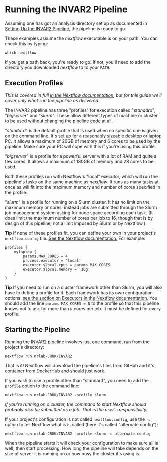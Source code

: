 # Running the INVAR2 Pipeline

Assuming one has got an analysis directory set up as documented
in [Setting Up the INVAR2 Pipeline](SettingUp.md), the pipeline is ready to go.

These examples assume the _nextflow_ executable is on your path. You can check
this by typing:

    which nextflow

If you get a path back, you're ready to go. If not, you'll need to add the
directory you downloaded _nextflow_ to to your `PATH`.

## Execution Profiles

_This is covered in full [in the Nextflow documentation](https://www.nextflow.io/docs/latest/config.html#config-profiles),_
_but for this guide we'll cover only what's in the pipeline as delivered._

The INVAR2 pipeline has three "profiles" for execution called "_standard_",
"_bigserver_" and "_slurm_". These allow different types of machine or cluster
to be used without changing the pipeline code at all.

"_standard_" is the default profile that is used when no specific one is
given on the command line. It's set up for a reasonably sizeable desktop or
laptop PC. It allows a maximum of 20GB of memory and 6 cores to be used by
the pipeline. Make sure your PC will cope with this if you're using this profile.

"_bigserver_" is a profile for a powerful server with a lot of RAM and quite
a few cores. It allows a maximum of 180GB of memory and 28 cores to be used.

Both these profiles run with Nextflow's "local" executor, which will run the
pipeline's tasks on the same machine as _nextflow_. It runs as many tasks at
once as will fit into the maximum memory and number of cores specified in the
profile.

"_slurm_" is a profile for running on a Slurm cluster. It has no limit on the
maximum memory or cores; instead jobs are submitted through the Slurm job
management system asking for node space according each task. (It does limit
the maximum number of cores per job to 16, though that is by design of this
pipeline, not a limit imposed by Slurm or by Nextflow.)

__Tip__ If none of these profiles fit, you can define your own in your project's
`nextflow.config` file.
[See the Nextflow documentation.](https://www.nextflow.io/docs/latest/config.html#config-profiles)
For example:
```
profiles {
    mylaptop {
        params.MAX_CORES = 4
        process.executor = 'local'
        executor.$local.cpus = params.MAX_CORES
        executor.$local.memory = '16g'
    }
}
```

__Tip__ If you need to run on a cluster framework other than Slurm, you will
also have to define a profile for it. Each framework has its own configuration
options: [see the section on Executors in the Nextflow documentation.](https://www.nextflow.io/docs/latest/executor.html)
You should add the line `params.MAX_CORES = N` to the profile so that this
pipeline knows not to ask for more than `N` cores per job. It must be defined
for every profile.

## Starting the Pipeline

Running the INVAR2 pipeline involves just one command, run from the project's
directory:

```
nextflow run nrlab-CRUK/INVAR2
```

That is it! Nextflow will download the pipeline's files from GitHub and it's
container from DockerHub and should just work.

If you wish to use a profile other than "standard", you need to add the `-profile`
option to the command line:

```
nextflow run nrlab-CRUK/INVAR2 -profile slurm
```

_If you're running on a cluster, the command to start Nextflow should probably_
_also be submitted as a job. That is the user's responsibility._

If your project's configuration is not called `nextflow.config`, use the `-c`
option to tell Nextflow what is is called (here it's called "alternate.config"):

```
nextflow run nrlab-CRUK/INVAR2 -profile slurm -c alternate.config
```

When the pipeline starts it will check your configuration to make sure all is
well, then start processing. How long the pipeline will take depends on the
size of server it is running on or how busy the cluster it's using is.
